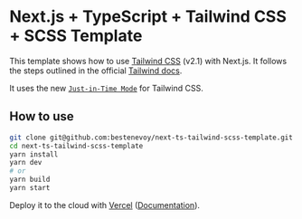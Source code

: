 # Next.js + TypeScript + Tailwind CSS + SCSS Template

This template shows how to use [Tailwind CSS](https://tailwindcss.com/) (v2.1) with Next.js. It follows the steps outlined in the official [Tailwind docs](https://tailwindcss.com/docs/guides/nextjs).

It uses the new [`Just-in-Time Mode`](https://tailwindcss.com/docs/just-in-time-mode) for Tailwind CSS.

## How to use

```bash
git clone git@github.com:bestenevoy/next-ts-tailwind-scss-template.git
cd next-ts-tailwind-scss-template
yarn install
yarn dev
# or
yarn build
yarn start
```

Deploy it to the cloud with [Vercel](https://vercel.com/new?utm_source=github&utm_medium=readme&utm_campaign=next-example) ([Documentation](https://nextjs.org/docs/deployment)).
